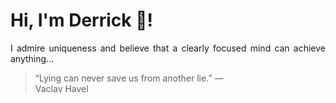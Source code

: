 # Hi, I'm Derrick 👋!
<p align="justify">I admire uniqueness and believe that a clearly focused mind can achieve anything...</p> 
<!-- #quote-start -->
<blockquote>&ldquo;Lying can never save us from another lie.&rdquo; &mdash; <footer>Vaclav Havel</footer></blockquote>
<!-- #quote-end -->
